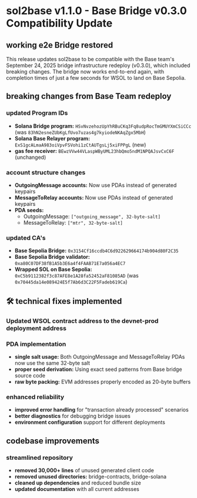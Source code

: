 # sol2base v1.1.0 - Base Bridge v0.3.0 Compatibility Update

## **working e2e Bridge restored**

This release updates sol2base to be compatible with the Base team's September 24, 2025 bridge infrastructure redeploy (v0.3.0), which included breaking changes. The bridge now works end-to-end again, with completion times of just a few seconds for WSOL to land on Base Sepolia.

## **breaking changes from Base Team redeploy**

### **updated Program IDs**
- **Solana Bridge program:** `HSvNvzehozUpYhRBuCKq3Fq8udpRocTmGMUYXmCSiCCc` (was `83hN2esneZUbKgLfUvo7uzas4g7kyiodeNKAqZgx5MbH`)
- **Solana Base Relayer program:** `ExS1gcALmaA983oiVpvFSVohi1zCtAUTgsLj5xiFPPgL` (new)
- **gas fee receiver:** `BEwzVVw44VLaspWByUML23hbQmo5ndM1NPQAJsvCxC6F` (unchanged)

### **account structure changes**
- **OutgoingMessage accounts:** Now use PDAs instead of generated keypairs
- **MessageToRelay accounts:** Now use PDAs instead of generated keypairs
- **PDA seeds:** 
  - OutgoingMessage: `["outgoing_message", 32-byte-salt]`
  - MessageToRelay: `["mtr", 32-byte-salt]`

### **updated CA's**
- **Base Sepolia Bridge:** `0x3154Cf16ccdb4C6d922629664174b904d80F2C35`
- **Base Sepolia Bridge validator:** `0xa80C07DF38fB1A5b3E6a4f4FAAB71E7a056a4EC7`
- **Wrapped SOL on Base Sepolia:** `0xC5b9112382f3c87AFE8e1A28fa52452aF81085AD` (was `0x70445da14e089424E5f7Ab6d3C22F5Fadeb619Ca`)

## 🛠️ **technical fixes implemented**

### **Updated WSOL contract address** to the devnet-prod deployment address

### **PDA implementation**
- **single salt usage:** Both OutgoingMessage and MessageToRelay PDAs now use the same 32-byte salt
- **proper seed derivation:** Using exact seed patterns from Base bridge source code
- **raw byte packing:** EVM addresses properly encoded as 20-byte buffers

### **enhanced reliability**
- **improved error handling** for "transaction already processed" scenarios
- **better diagnostics** for debugging bridge issues
- **environment configuration** support for different deployments

## **codebase improvements**

### **streamlined repository**
- **removed 30,000+ lines** of unused generated client code
- **removed unused directories:** bridge-contracts, bridge-solana
- **cleaned up dependencies** and reduced bundle size
- **updated documentation** with all current addresses